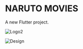 # NARUTO MOVIES

A new Flutter project.

![Logo2](https://github.com/kimoo112/Flutter-Anime-Movies/assets/130873071/7835478b-d576-4a3c-adc1-4b043f744993)

![Design](https://github.com/kimoo112/Flutter-Anime-Movies/assets/130873071/28031184-def1-4c4d-be99-298f90ef02ee)
